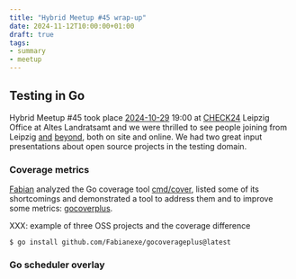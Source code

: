 ```yaml
---
title: "Hybrid Meetup #45 wrap-up"
date: 2024-11-12T10:00:00+01:00
draft: true
tags:
- summary
- meetup
---
```


## Testing in Go

Hybrid Meetup #45 took place
[2024-10-29](https://www.meetup.com/leipzig-golang/events/298481354/) 19:00 at
[CHECK24](https://check24.de) Leipzig Office at Altes Landratsamt and we were
thrilled to see people joining from Leipzig
[and](https://en.wikipedia.org/wiki/Saxony-Anhalt)
[beyond](https://en.wikipedia.org/wiki/Thuringia), both on site and online. We
had two great input presentations about open source projects in the testing
domain.

### Coverage metrics

[Fabian](https://www.linkedin.com/in/fabian-g%C3%A4rtner-913584141/) analyzed
the Go coverage tool [cmd/cover](https://pkg.go.dev/cmd/cover), listed some of
its shortcomings and demonstrated a tool to address them and to improve some
metrics: [gocoverplus](https://github.com/Fabianexe/gocoverageplus).

XXX: example of three OSS projects and the coverage difference

```shell
$ go install github.com/Fabianexe/gocoverageplus@latest
```



### Go scheduler overlay

